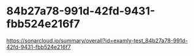 # 84b27a78-991d-42fd-9431-fbb524e216f7
https://sonarcloud.io/summary/overall?id=examly-test_84b27a78-991d-42fd-9431-fbb524e216f7
